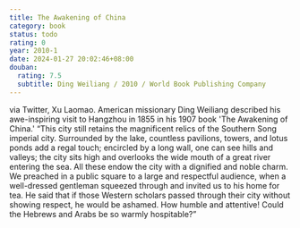 ```yaml
---
title: The Awakening of China
category: book
status: todo
rating: 0
year: 2010-1
date: 2024-01-27 20:02:46+08:00
douban:
  rating: 7.5
  subtitle: Ding Weiliang / 2010 / World Book Publishing Company
---
```


via Twitter, Xu Laomao. American missionary Ding Weiliang described his awe-inspiring visit to Hangzhou in 1855 in his 1907 book 'The Awakening of China.' “This city still retains the magnificent relics of the Southern Song imperial city. Surrounded by the lake, countless pavilions, towers, and lotus ponds add a regal touch; encircled by a long wall, one can see hills and valleys; the city sits high and overlooks the wide mouth of a great river entering the sea. All these endow the city with a dignified and noble charm. We preached in a public square to a large and respectful audience, when a well-dressed gentleman squeezed through and invited us to his home for tea. He said that if those Western scholars passed through their city without showing respect, he would be ashamed. How humble and attentive! Could the Hebrews and Arabs be so warmly hospitable?”
